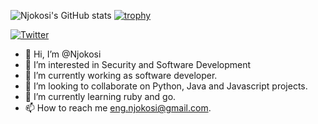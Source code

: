 ![Njokosi's GitHub stats](https://github-readme-stats.vercel.app/api?username=njokosi&show_icons=true&theme=algolia&count_private=true)
[![trophy](https://github-profile-trophy.vercel.app/?username=njokosi)](https://github.com/njokosi/github-profile-trophy)


[![Twitter](https://img.shields.io/twitter/url/https/twitter.com/njokosi.svg?style=social&label=Follow%20njokosi)](https://twitter.com/njokosi)

- 👋 Hi, I’m @Njokosi
- 👀 I’m interested in Security and Software Development
- 🌱 I’m currently working as software developer.
- 💞️ I’m looking to collaborate on Python, Java and Javascript projects.
- 🌱 I’m currently learning ruby and go.
- 📫 How to reach me eng.njokosi@gmail.com.
<!---
Njokosi/Njokosi is a ✨ special ✨ repository because its `README.md` (this file) appears on your GitHub profile.
You can click the Preview link to take a look at your changes.
--->

